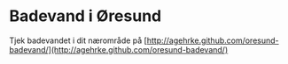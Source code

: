 Badevand i Øresund
================
Tjek badevandet i dit nærområde på [http://agehrke.github.com/oresund-badevand/](http://agehrke.github.com/oresund-badevand/)